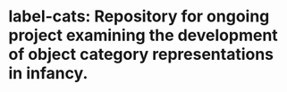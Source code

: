 # label-cats: Repository for ongoing project examining the development of object category representations in infancy.
